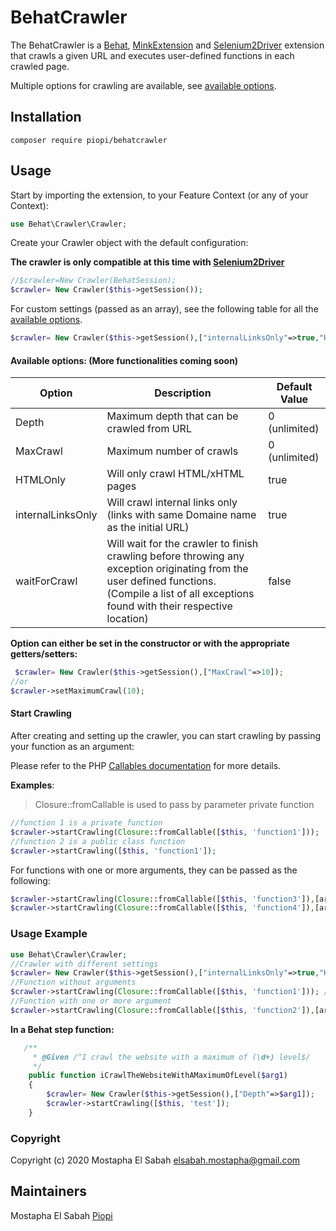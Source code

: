 # BehatCrawler

The BehatCrawler is a [Behat](https://github.com/Behat/Behat), [MinkExtension](https://github.com/Behat/MinkExtension) and [Selenium2Driver](https://github.com/minkphp/MinkSelenium2Driver) extension that crawls a given URL and executes user-defined functions in each crawled page. 

Multiple options for crawling are available, see [available options](#available).

## Installation

```shell
composer require piopi/behatcrawler
```

## Usage

Start by importing the extension, to your Feature Context (or any of your Context):

```php
use Behat\Crawler\Crawler;
```

Create your Crawler object with the default configuration:

**The crawler is only compatible at this time with [Selenium2Driver](https://github.com/minkphp/MinkSelenium2Driver)**

```Php
//$crawler=New Crawler(BehatSession);
$crawler= New Crawler($this->getSession());
```

For custom settings (passed as an array), see the following table for all the [available options](#available).

```php
$crawler= New Crawler($this->getSession(),["internalLinksOnly"=>true,"HTMLOnly"=>true,'MaxCrawl'=>20]);
```

#### Available options: (More functionalities coming soon) <a name="available"></a>

| Option            | Description                                                  | Default Value |
| ----------------- | ------------------------------------------------------------ | ------------- |
| Depth             | Maximum depth that can be crawled from URL                   | 0 (unlimited) |
| MaxCrawl          | Maximum number of crawls                                     | 0 (unlimited) |
| HTMLOnly          | Will only crawl HTML/xHTML pages                             | true          |
| internalLinksOnly | Will crawl internal links only (links with same Domaine name as the initial URL) | true          |
| waitForCrawl      | Will wait for the crawler to finish crawling before throwing any exception originating from the user defined functions. (Compile a list of all exceptions found with their respective location) | false         |

**Option can either be set in the constructor or with the appropriate getters/setters:**

```Php
 $crawler= New Crawler($this->getSession(),["MaxCrawl"=>10]);
//or
$crawler->setMaximumCrawl(10);
```

#### Start Crawling

After creating and setting up the crawler, you can start crawling by passing your function as an argument:

Please refer to the PHP [Callables documentation](https://www.php.net/manual/en/language.types.callable.php) for more details.

**Examples**:

> Closure::fromCallable is used to pass by parameter private function

```php
//function 1 is a private function
$crawler->startCrawling(Closure::fromCallable([$this, 'function1']));
//function 2 is a public class function
$crawler->startCrawling([$this, 'function1']);
```

For functions with one or more arguments, they can be passed as the following:

```Php
$crawler->startCrawling(Closure::fromCallable([$this, 'function3']),[arg1]);
$crawler->startCrawling(Closure::fromCallable([$this, 'function4']),[arg1,arg2]);
```

### Usage Example

```php
use Behat\Crawler\Crawler;
//Crawler with different settings
$crawler= New Crawler($this->getSession(),["internalLinksOnly"=>true,"HTMLOnly"=>true,'MaxCrawl'=>20,"waitForCrawl"=>true]);
//Function without arguments
$crawler->startCrawling(Closure::fromCallable([$this, 'function1'])); //Will start crawling
//Function with one or more argument
$crawler->startCrawling(Closure::fromCallable([$this, 'function2']),[arg1,arg2]);

```

**In a Behat step function:**

```Php
   /**
     * @Given /^I crawl the website with a maximum of (\d+) level$/
     */
    public function iCrawlTheWebsiteWithAMaximumOfLevel($arg1)
    {
        $crawler= New Crawler($this->getSession(),["Depth"=>$arg1]);
        $crawler->startCrawling([$this, 'test']);
    }
```

### Copyright

Copyright (c) 2020 Mostapha El Sabah elsabah.mostapha@gmail.com

## Maintainers

Mostapha El Sabah [Piopi](https://github.com/piopi)

